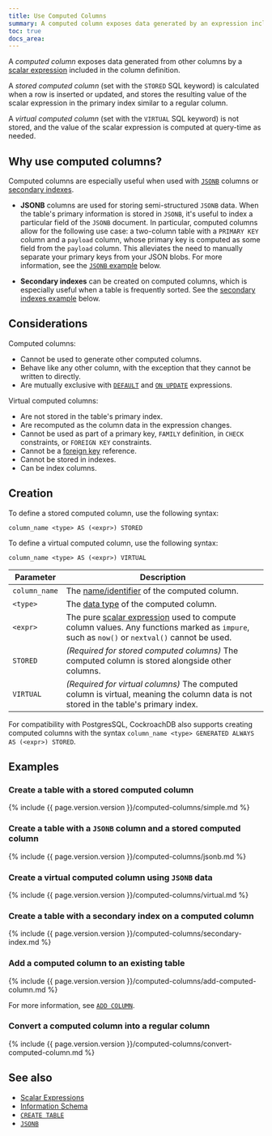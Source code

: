 ```yaml
---
title: Use Computed Columns
summary: A computed column exposes data generated by an expression included in the column definition.
toc: true
docs_area: 
---
```


A _computed column_ exposes data generated from other columns by a [scalar expression](scalar-expressions.html) included in the column definition.

<a name="stored-computed-columns"></a>

A _stored computed column_ (set with the `STORED` SQL keyword) is calculated when a row is inserted or updated, and stores the resulting value of the scalar expression in the primary index similar to a regular column.

<a name="virtual-computed-columns"></a>

A _virtual computed column_ (set with the `VIRTUAL` SQL keyword) is not stored, and the value of the scalar expression is computed at query-time as needed.

## Why use computed columns?

Computed columns are especially useful when used with [`JSONB`](jsonb.html) columns or [secondary indexes](indexes.html).

- **JSONB** columns are used for storing semi-structured `JSONB` data. When the table's primary information is stored in `JSONB`, it's useful to index a particular field of the `JSONB` document. In particular, computed columns allow for the following use case: a two-column table with a `PRIMARY KEY` column and a `payload` column, whose primary key is computed as some field from the `payload` column. This alleviates the need to manually separate your primary keys from your JSON blobs. For more information, see the [`JSONB` example](#create-a-table-with-a-jsonb-column-and-a-stored-computed-column) below.

- **Secondary indexes** can be created on computed columns, which is especially useful when a table is frequently sorted. See the [secondary indexes example](#create-a-table-with-a-secondary-index-on-a-computed-column) below.

## Considerations

Computed columns:

- Cannot be used to generate other computed columns.
- Behave like any other column, with the exception that they cannot be written to directly.
- Are mutually exclusive with [`DEFAULT`](default-value.html) and [`ON UPDATE`](create-table.html#on-update-expressions) expressions.

Virtual computed columns:

- Are not stored in the table's primary index.
- Are recomputed as the column data in the expression changes.
- Cannot be used as part of a primary key, `FAMILY` definition, in `CHECK` constraints, or `FOREIGN KEY` constraints.
- Cannot be a [foreign key](foreign-key.html) reference.
- Cannot be stored in indexes.
- Can be index columns.

## Creation

To define a stored computed column, use the following syntax:

~~~
column_name <type> AS (<expr>) STORED
~~~

 To define a virtual computed column, use the following syntax:

~~~
column_name <type> AS (<expr>) VIRTUAL
~~~

Parameter | Description
----------|------------
`column_name` | The [name/identifier](keywords-and-identifiers.html#identifiers) of the computed column.
`<type>` | The [data type](data-types.html) of the computed column.
`<expr>` | The pure [scalar expression](scalar-expressions.html) used to compute column values. Any functions marked as `impure`, such as `now()` or `nextval()` cannot be used.
`STORED` | _(Required for stored computed columns)_ The computed column is stored alongside other columns.
`VIRTUAL`| _(Required for virtual columns)_ The computed column is virtual, meaning the column data is not stored in the table's primary index.

 For compatibility with PostgresSQL, CockroachDB also supports creating computed columns with the syntax `column_name <type> GENERATED ALWAYS AS (<expr>) STORED`.

## Examples

### Create a table with a stored computed column

{% include {{ page.version.version }}/computed-columns/simple.md %}

### Create a table with a `JSONB` column and a stored computed column

{% include {{ page.version.version }}/computed-columns/jsonb.md %}

### Create a virtual computed column using `JSONB` data

{% include {{ page.version.version }}/computed-columns/virtual.md %}

### Create a table with a secondary index on a computed column

{% include {{ page.version.version }}/computed-columns/secondary-index.md %}

### Add a computed column to an existing table

{% include {{ page.version.version }}/computed-columns/add-computed-column.md %}

For more information, see [`ADD COLUMN`](add-column.html).

### Convert a computed column into a regular column

{% include {{ page.version.version }}/computed-columns/convert-computed-column.md %}

## See also

- [Scalar Expressions](scalar-expressions.html)
- [Information Schema](information-schema.html)
- [`CREATE TABLE`](create-table.html)
- [`JSONB`](jsonb.html)
